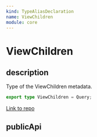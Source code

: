 ```yaml
---
kind: TypeAliasDeclaration
name: ViewChildren
module: core
---
```


# ViewChildren

## description

Type of the ViewChildren metadata.

```ts
export type ViewChildren = Query;
```

[Link to repo](https://github.com/timdeschryver/angular/blob/master/packages/core/src/metadata/di.ts#L292-L292)

## publicApi
